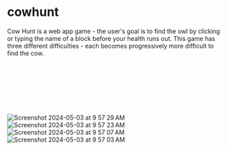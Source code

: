 # cowhunt

Cow Hunt is a web app game - the user's goal is to find the owl by clicking or typing the name of a block before your health runs out. This game has three different difficulties - each becomes progressively more difficult to find the cow.

<p align="center">
  <img src="">
</p>
<br>
<p align="center">
  <img src="">
</p>
<br>
<p align="center">
  <img src="">
</p>
<p align="center">
  <img src="">
</p>


![Screenshot 2024-05-03 at 9 57 29 AM](https://github.com/bensadel/Cow-Hunt/assets/95494769/53c61576-63e8-4db5-aeb2-63b392bbb9e6)
![Screenshot 2024-05-03 at 9 57 23 AM](https://github.com/bensadel/Cow-Hunt/assets/95494769/27672fde-1f65-4de8-89a5-44dbff47bcb5)
![Screenshot 2024-05-03 at 9 57 07 AM](https://github.com/bensadel/Cow-Hunt/assets/95494769/487619af-20a3-4b54-84ad-20fe9ed0aa4d)
![Screenshot 2024-05-03 at 9 57 03 AM](https://github.com/bensadel/Cow-Hunt/assets/95494769/52d5e24d-e8ef-4891-ba30-b9182d5722af)
